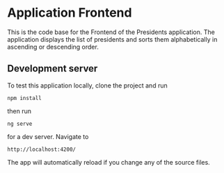 # Application Frontend

This is the code base for the Frontend of the Presidents application. 
The application displays the list of presidents and sorts them alphabetically in ascending or descending order.

## Development server
To test this application locally, clone the project and run 
```
npm install
```
then run
```
ng serve
```
for a dev server. Navigate to
```
http://localhost:4200/
```
The app will automatically reload if you change any of the source files.

